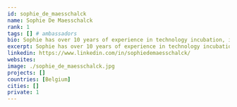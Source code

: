 ```yaml
---
id: sophie_de_maesschalck
name: Sophie De Maesschalck
rank: 1
tags: [] # ambassadors
bio: Sophie has over 10 years of experience in technology incubation, international financing and mergers and acquisitions. Besides working for ThreeFold Foundation, she is a partner and group CFO at Incubaid, one of the most disruptive incubators in the tech scene that has supported a portfolio of over 15 start-ups and successfully exited 6 companies to large, international corporations as Western Digital and Oracle. Sophie holds an MSc and PhD in Electrotechnical engineering from Ghent University (Belgium) and an MBA from Vlerick Business School (Belgium). Prior to working at ThreeFold, she held positions at Bain & Company, the management consultancy and Proximus, the leading Belgian mobile operator. ThreeFold could quite possibly change the world as we know it, and I am proud to be a pard of it.
excerpt: Sophie has over 10 years of experience in technology incubation, international financing and mergers and acquisitions.
linkedin: https://www.linkedin.com/in/sophiedemaesschalck/
websites: 
image: ./sophie_de_maesschalck.jpg
projects: []
countries: [Belgium]
cities: []
private: 1
---
```

